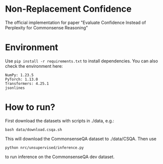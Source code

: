# Non-Replacement Confidence
The official implementation for paper "Evaluate Confidence Instead of Perplexity for Commonsense Reasoning"

# Environment
Use
```pip install -r requirements.txt```
to install dependencies. You can also check the environment here:
```
NumPy: 1.23.5
PyTorch: 1.13.0
Transformers: 4.25.1
jsonlines
```
# How to run?
First download the datasets with scripts in ./data, e.g.:
```
bash data/download.csqa.sh
```
This will download the CommonsenseQA dataset to ./data/CSQA. Then use
```
python nrc/unsupervised/inference.py
```
to run inference on the CommonsenseQA dev dataset.
